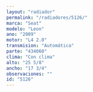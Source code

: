 ```yaml
---
layout: "radiador"
permalink: "/radiadores/5126/"
marca: "Seat"
modelo: "Leon"
ano: "2009"
motor: "L4 2.0"
transmision: "Automática"
parte: "434060"
clima: "Con clima"
alto: "25 5/8"
ancho: "17 3/4"
observaciones: ""
id: "5126"
---
```


